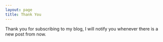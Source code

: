 ```yaml
---
layout: page
title: Thank You
---
```


Thank you for subscribing to my blog, I will notify you whenever there is a new post from now.
